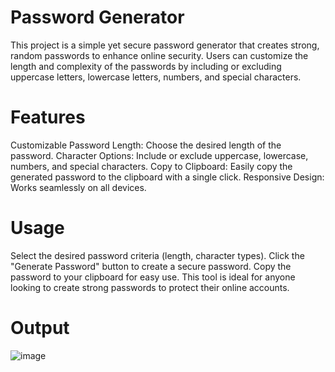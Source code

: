 # Password Generator
This project is a simple yet secure password generator that creates strong, random passwords to enhance online security. Users can customize the length and complexity of the passwords by including or excluding uppercase letters, lowercase letters, numbers, and special characters.

# Features
Customizable Password Length: Choose the desired length of the password.
Character Options: Include or exclude uppercase, lowercase, numbers, and special characters.
Copy to Clipboard: Easily copy the generated password to the clipboard with a single click.
Responsive Design: Works seamlessly on all devices.
# Usage
Select the desired password criteria (length, character types).
Click the "Generate Password" button to create a secure password.
Copy the password to your clipboard for easy use.
This tool is ideal for anyone looking to create strong passwords to protect their online accounts.

# Output
![image](https://github.com/user-attachments/assets/545e4fa1-ac68-4563-80fb-1859cae6aca0)
